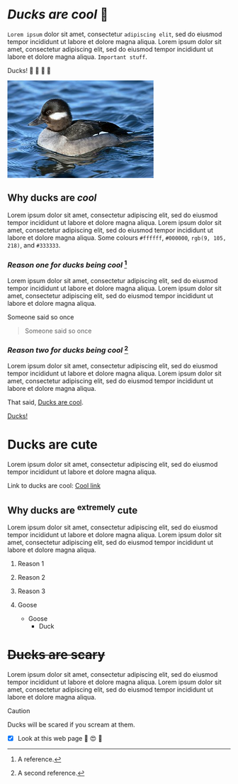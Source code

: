 # ***Ducks are cool*** :duck:

`Lorem ipsum` dolor sit amet, consectetur `adipiscing elit`, sed do eiusmod tempor incididunt ut labore et dolore magna aliqua. Lorem ipsum dolor sit amet, consectetur adipiscing elit, sed do eiusmod tempor incididunt ut labore et dolore magna aliqua. `Important stuff`.

<a name="anchor-point"></a>

Ducks! :duck: :duck: :duck: :duck:

![Duck](/Bucephala-albeola-010.jpg)

## **Why ducks are _cool_**

Lorem ipsum dolor sit amet, consectetur adipiscing elit, sed do eiusmod tempor incididunt ut labore et dolore magna aliqua. Lorem ipsum dolor sit amet, consectetur adipiscing elit, sed do eiusmod tempor incididunt ut labore et dolore magna aliqua. Some colours `#ffffff`, `#000000`, `rgb(9, 105, 218)`, and `#333333`.

### *Reason one for ducks being cool* [^1]

Lorem ipsum dolor sit amet, consectetur adipiscing elit, sed do eiusmod tempor incididunt ut labore et dolore magna aliqua. Lorem ipsum dolor sit amet, consectetur adipiscing elit, sed do eiusmod tempor incididunt ut labore et dolore magna aliqua. 

Someone said so once 

> Someone said so once

### *Reason two for ducks being cool* [^2]

Lorem ipsum dolor sit amet, consectetur adipiscing elit, sed do eiusmod tempor incididunt ut labore et dolore magna aliqua. Lorem ipsum dolor sit amet, consectetur adipiscing elit, sed do eiusmod tempor incididunt ut labore et dolore magna aliqua.

That said, [Ducks are cool](https://en.wikipedia.org/wiki/Duck).

[Ducks!](#anchor-point)

# Ducks are cute

Lorem ipsum dolor sit amet, consectetur adipiscing elit, sed do eiusmod tempor incididunt ut labore et dolore magna aliqua. 

Link to ducks are cool: [Cool link](#ducks-are-cool)

<!-- Hidden comment -->

## Why ducks are <sup>extremely</sup> cute

Lorem ipsum dolor sit amet, consectetur adipiscing elit, sed do eiusmod tempor incididunt ut labore et dolore magna aliqua. Lorem ipsum dolor sit amet, consectetur adipiscing elit, sed do eiusmod tempor incididunt ut labore et dolore magna aliqua.

1. Reason 1
2. Reason 2
3. Reason 3

400. Goose
     - Goose
       - Duck

# ~~Ducks are scary~~

Lorem ipsum dolor sit amet, consectetur adipiscing elit, sed do eiusmod tempor incididunt ut labore et dolore magna aliqua. Lorem ipsum dolor sit amet, consectetur adipiscing elit, sed do eiusmod tempor incididunt ut labore et dolore magna aliqua.

> [!CAUTION]
> Ducks will be scared if you scream at them.

- [x] Look at this web page :tada: :heart_eyes: :parrot:

[^1]: A reference.
[^2]: A second reference.